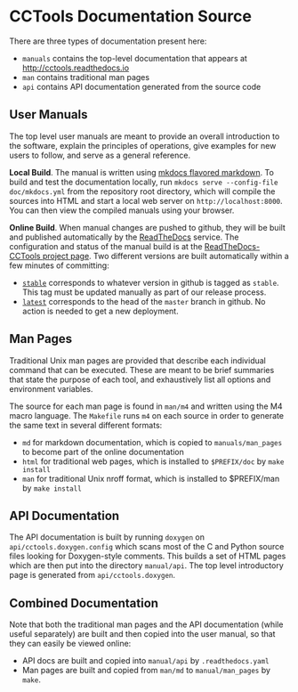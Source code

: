 # CCTools Documentation Source

There are three types of documentation present here:
- `manuals` contains the top-level documentation that appears at http://cctools.readthedocs.io
- `man` contains traditional man pages
- `api` contains API documentation generated from the source code

## User Manuals

The top level user manuals are meant to provide an overall introduction to the software,
explain the principles of operations, give examples for new users to follow, and serve
as a general reference.

**Local Build**. The manual is written using [mkdocs flavored markdown](https://www.mkdocs.org/user-guide/writing-your-docs/).
To build and test the documentation locally, run `mkdocs serve --config-file doc/mkdocs.yml` from the repository root directory,
which will compile the sources into HTML and start a local web server on `http://localhost:8000`.
You can then view the compiled manuals using your browser.

**Online Build**. When manual changes are pushed to github, they will be built and published automatically by the
[ReadTheDocs](http://readthedocs.io) service.  The configuration and status of the manual build
is at the [ReadTheDocs-CCTools project page](https://readthedocs.org/projects/cctools/).
Two different versions are built automatically within a few minutes of committing:
- [`stable`](http://cctools.readthedocs.io/en/stable) corresponds to whatever version in github is
tagged as `stable`.  This tag must be updated manually as part of our release process.
- [`latest`](http://cctools.readthedocs.io/en/latest) corresponds to the head of the `master` branch in github.
No action is needed to get a new deployment.

## Man Pages

Traditional Unix man pages are provided that describe each individual command that can be executed.
These are meant to be brief summaries that state the purpose of each tool, and exhaustively list
all options and environment variables.

The source for each man page is found in `man/m4` and written using the M4 macro language.
The `Makefile` runs `m4` on each source in order to generate the same text in several different formats:
- `md` for markdown documentation, which is copied to `manuals/man_pages` to become part of the online documentation
- `html` for traditional web pages, which is installed to `$PREFIX/doc` by `make install`
- `man` for traditional Unix nroff format, which is installed to $PREFIX/man by `make install`

## API Documentation

The API documentation is built by running `doxygen` on `api/cctools.doxygen.config` which scans
most of the C and Python source files looking for Doxygen-style comments.  This builds a set
of HTML pages which are then put into the directory `manual/api`.  The top level introductory page
is generated from `api/cctools.doxygen`.

## Combined Documentation

Note that both the traditional man pages and the API documentation (while useful separately)
are built and then copied into the user manual, so that they can easily be viewed online:
- API docs are built and copied into `manual/api` by `.readthedocs.yaml`
- Man pages are built and copied from `man/md` to `manual/man_pages` by `make`.

